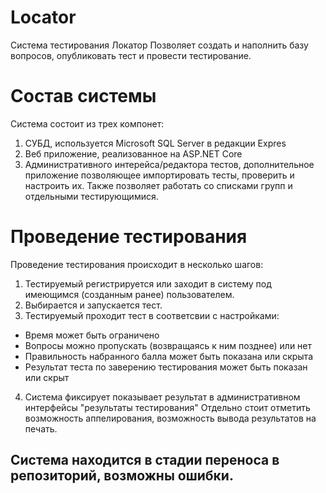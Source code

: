 # Locator
Система тестирования Локатор
Позволяет создать и наполнить базу вопросов, опубликовать тест и провести тестирование.

# Состав системы
Система состоит из трех компонет:
1. СУБД, используется Microsoft SQL Server в редакции Expres
2. Веб приложение, реализованное на ASP.NET Core
3. Административного интерейса/редактора тестов, дополнительное приложение позволяющее импортировать тесты, проверить и настроить их. Также позволяет работать со списками групп и отдельными тестирующимися.

# Проведение тестирования
Проведение тестирования происходит в несколько шагов:
1. Тестируемый регистрируется или заходит в систему под имеющимся (созданным ранее) пользователем.
2. Выбирается и запускается тест.
3. Тестируемый проходит тест
  в соответсвии с настройками:
  - Время может быть ограничено
  - Вопросы можно пропускать (возвращаясь к ним позднее) или нет
  - Правильность набранного балла может быть показана или скрыта
  - Результат теста по заверению тестирования может быть показан или скрыт
4. Система фиксирует показывает результат в административном интерфейсы "результаты тестирования"
Отдельно стоит отметить возможность аппелирования, возможность вывода результатов на печать.

## Система находится в стадии переноса в репозиторий, возможны ошибки.
